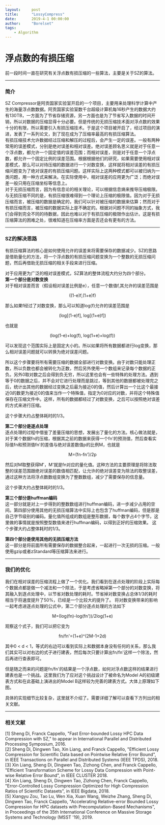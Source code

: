 ```yaml
---
layout:     post
title:      "LossyCompress"
date:       2019-4-1 00:00:00
author:     "Borelset"
tags:
    - Algorithm
---
```


# 浮点数的有损压缩
前一段时间一直在研究有关浮点数有损压缩的一些算法，主要是关于SZ的算法。

----------------------------

### 简介
SZ Compressor是阿贡国家实验室开启的一个项目，主要用来处理科学计算中产生的海量浮点数数据。阿贡国家实验室数千台超级计算机每16秒产生的数据大约有130TB，一方面为了节省存储资源，另一方面也是为了节省写入数据的时间开销，所以对数据的压缩显得十分必要。但是传统的无损压缩技术面对浮点数的效果十分的有限，所以需要引入有损压缩技术。于是这个项目被开启了，经过项目的演进，发表了一系列论文，到了现在成为了压缩率最高的有损压缩算法。  
有损压缩技术允许数据经过压缩和解压的过程后，会产生一定的误差。一般有两种常用的误差模式，分别是绝对误差和相对误差。绝对误差顾名思义就是对于任意一个浮点数，都允许一个固定值的误差范围；而相对误差，则是对于任意一个浮点数，都允许一个固定比例的误差范围。根据根据他们的研究，如果需要使用相对误差模式，那么可以对待压缩的数据进行一个对数变换，这样就将相对误差的有损压缩问题变为了绝对误差的有损压缩问题。这样实际上这两种模式都可以被归纳为一类问题，用一种方式来解决。在实际使用中，相对误差的应用更为广泛；而绝对误差一般只用在压缩坐标等信息上。  
对于无损压缩而言，因为有信息论的相关理论，可以根据信息熵来推导压缩极限。与无损压缩不同的是，有损压缩很难得到一个理论上压缩的极限值。因为对于无损压缩而言，被压缩的数据是确定的，我们可以针对被压缩的数据来估算；然而对于有损压缩而言，被压缩的数据实际上是不确定的。根据对问题不同的抽象方式，我们会得到完全不同的待数据，因此也难以对于有损压缩的极限作出估计。这是有损压缩算法的困难之处，很难知道在压缩率方面是否还会有更有的方法。  

--------------------------


### SZ的解决思路
有损压缩算法的核心是如何使用允许的误差来将需要保存的数据减少。SZ的思路是借助量化的方法，将一个浮点数的有损压缩问题变换为一个整数的无损压缩问题，然后再借助无损压缩的相关手段来进行压缩。

对于应用更为广泛的相对误差模式，SZ算法的整体流程大约分为四个部分。  
**第一个部分是对数变换**  
对于相对误差而言（假设相对误差比例是e），任意一个数值f,其允许的误差范围是
<p align="center">((1-e)f,(1+e)f)</p>
那么如果f经过了对数变换，那么可以知道log(f)允许的误差范围是
<p align="center">(log[(1-e)f], log[(1+e)f])</p>
也就是
<p align="center">(log(1-e)+log(f), log(1+e)+log(f))</p>
可以发现这个范围实际上是固定大小的。所以如果将所有数据都进行log变换，那么相对误差问题就可以转换为绝对误差问题。 

所以这个步骤要将所有需要压缩的数据全部进行对数变换。由于对数只能处理正数，所以负数也都会被转化为正数，然后另外使用一个数组来记录每个数据的正负。另外0取对数之后会得到负无穷，所以这里也会有一些特殊的处理方法。遇到等于0的数据之后，并不会对它进行处理而是跳过，等到其他的数据都被处理完之后，统计出其他的数据经过变换之后最为接近0的值，然后计算出一个比这个最接近0的数更为接近0的值来当作一个特殊值，指定为0对应的对数，并将这个特殊值保存在压缩文件中。这样，所有的数据都经过了对数变换，之后可以按照绝对误差的方式来进行压缩。

这个步骤大约占整体耗时的1/3。  
  
**第二个部分是逐点处理**  
逐点处理的过程中借鉴了差量压缩的思想，发展出了量化的方法。核心做法就是，对于某个数据fn的压缩，根据其之前的数据来获得一个fn'的预测值，然后查看实际值fn和预测值fn'的差值与绝对误差数值p的比例M，也就是
<p align="center">M=(fn-fn')/2p</p>
然后对M取整获得M'，M'就是fn对应的量化值。这种方法的主要原理是将除法取整的误差范围跟绝对误差的数值相匹配，让允许的绝对误差变为除法的取整误差，通过这种方法将浮点数数组变换为了整数数组，减少了需要保存的信息量。

这个步骤大约占整体耗时的1/3。  

**第三个部分是huffman编码**  
这一部分就是对上一步得到的整数数组进行huffman编码，进一步减少占用的空间。第四部分使用其他的无损压缩算法中实际上也包含了huffman编码，但是那是自己字节级别的编码。量化值所组成的数组是整形数据，每个数字占4个字节，这里做的事情就是按照整型数值来进行huffman编码，以得到正好的压缩效果。
这个步骤大约占整体耗时的1/3。

**第四个部分是使用其他的无损压缩方法**  
这一部分是将前面所有需要保存的数据整合起来，一起进行一次无损的压缩。一般使用gzip或者zStandard等压缩算法来进行。

------------------------------

### 我们的优化
我们在相对误差的压缩流程上做了一个优化。我们看到在逐点处理的阶段上实际每个数据点都是做一个减法和一个除法，于是考虑省略掉第一个部分的对数变换，将其融入到逐点处理中，以节省对数处理的耗时。节省掉对数变换占总体1/3的耗时相当于将速度提升了50%，已经是一个比较大的提升了。
将对数变换带来的影响一起考虑进逐点处理的公式中，第二个部分逐点处理的方法如下
<p align="center">M=(log(fn)-log(fn'))/2log(1+e)</p>
观察这个式子，我们可以把它变为
<p align="center">fn/fn'=(1+e)^(2M-1+2d)</p>
其中0 < d < 1，等式的右边可以看到实际上和数据本身没有任何的关系，那么我们其实可以对右边的式子进行建表，然后每次只要计算出fn/fn'这样一个除法，然后再进行查表即可。  

但是随之而来的问题是fn/fn'的结果是一个浮点数，如何对浮点数这样的结果进行建表也是一个挑战。这里我们为了应对这个挑战设计了被命名为Model A的初级建表方式和在此基础上演进出的Model B这样较为完善的建表方式。大体上原理如下图。

具体的实现细节比较复杂，这里就不介绍了。需要详细了解可以查看下方列出的相关文献。

------------------------------

### 相关文献
[1] Sheng Di, Franck Cappello, "Fast Error-bounded Lossy HPC Data Compression with SZ," to appear in International Parallel and Distributed Processing Symposium, 2016.  
[2] Sheng Di, Dingwen Tao, Xin Liang, and Franck Cappello, "Efficient Lossy Compression for Scientific Data based on Pointwise Relative Error Bound", in IEEE Transactions on Parallel and Distributed Systems (IEEE TPDS), 2018.  
[3] Xin Liang, Sheng Di, Dingwen Tao, Zizhong Chen, and Franck Cappello, "Efficient Transformation Scheme for Lossy Data Compression with Point-wise Relative Error Bound", in IEEE CLUSTER 2018.  
[4] Xin Liang, Sheng Di, Dingwen Tao, Zizhong Chen, Franck Cappello, "Error-Controlled Lossy Compression Optimized for High Compression Ratios of Scientific Datasets", in IEEE Bigdata, 2018.  
[5] Xiangyu Zou, Tao Lu, Wen Xia, Xuan Wang, Weizhe Zhang, Sheng Di, Dingwen Tao, Franck Cappello, "Accelerating Relative-error Bounded Lossy Compression for HPC datasets with Precomputation-Based Mechanisms", in Proceedings of the 35th International Conference on Massive Storage Systems and Technology (MSST '19), 2019.